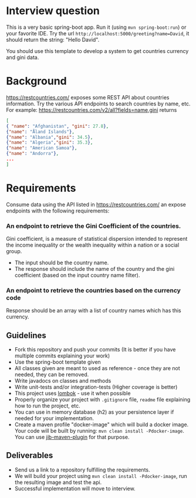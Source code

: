 Interview question
==================


This is a very basic spring-boot app. Run it (using `mvn spring-boot:run`) or your favorite IDE.
Try the url `http://localhost:5000/greeting?name=David`, it should return the string: "Hello David".

You should use this template to develop a system to get countries currency and gini data.

# Background
https://restcountries.com/ exposes some REST API about countries information.
Try the various API endpoints to search countries by name, etc.
For example:
https://restcountries.com/v2/all?fields=name,gini
returns
```json
[
{ "name": "Afghanistan", "gini": 27.8},
{"name": "Åland Islands"},
{"name": "Albania","gini": 34.5},
{"name": "Algeria","gini": 35.3},
{"name": "American Samoa"},
{"name": "Andorra"},
...
]
```

# Requirements
Consume data using the API listed in https://restcountries.com/ an expose endpoints with the following requirements:

### An endpoint to retrieve the Gini Coefficient of the countries. 
Gini coefficient, is a measure of statistical dispersion intended to represent the income inequality or the wealth inequality within a nation or a social group.
- The input should be the country name. 
- The response should include the name of the country and the gini coefficient (based on the input country name filter).

### An endpoint to retrieve the countries based on the currency code
Response should be an array with a list of country names which has this currency. 

## Guidelines
* Fork this repository and push your commits (It is better if you have  multiple commits explaining your work)
* Use the spring-boot template given
* All classes given are meant to used as reference - once they are not needed, they can be removed.
* Write javadocs on classes and methods
* Write unit-tests and/or integration-tests (Higher coverage is better)
* This project uses [lombok](https://projectlombok.org/) - use it when possible
* Properly organize your project with `.gitignore` file, `readme` file explaining how to run the project, etc.
* You can use in memory database (h2) as your persistence layer if needed for your implementation.
* Create a maven profile "docker-image" which will build a docker image. Your code will be built by running: `mvn clean install -Pdocker-image`. You can use [jib-maven-plugin](https://github.com/GoogleContainerTools/jib/tree/master/jib-maven-plugin) for that purpose. 

## Deliverables
* Send us a link to a repository fulfilling the requirements.
* We will build your project using `mvn clean install -Pdocker-image`, run the resulting image and test the api.
* Successful implementation will move to interview.
